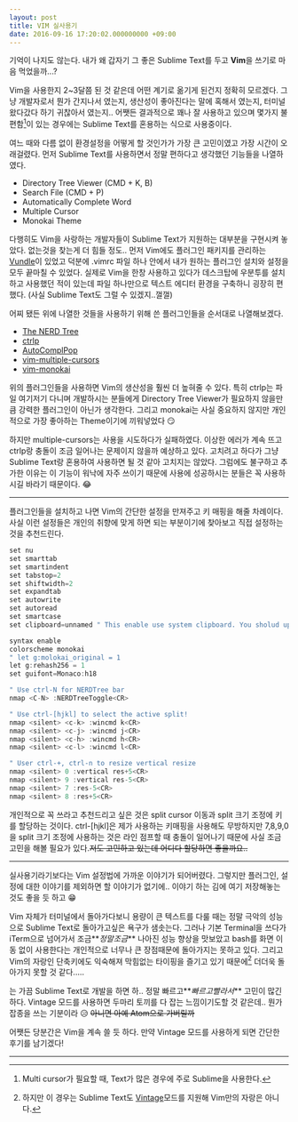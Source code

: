 ```yaml
---
layout: post
title: VIM 실사용기
date: 2016-09-16 17:20:02.000000000 +09:00
---
```


기억이 나지도 않는다. 내가 왜 갑자기 그 좋은 Sublime Text를 두고 **Vim**을 쓰기로 마음 먹었을까...? 

Vim을 사용한지 2~3달쯤 된 것 같은데 어떤 계기로 옮기게 된건지 정확히 모르겠다. 그냥 개발자로서 뭔가 간지나서 였는지, 생산성이 좋아진다는 말에 혹해서 였는지, 터미널 왔다갔다 하기 귀찮아서 였는지.. 어쨋든 결과적으로 꽤나 잘 사용하고 있으며 몇가지 불편함[^1]이 있는 경우에는 Sublime Text를 혼용하는 식으로 사용중이다.

여느 때와 다름 없이 환경설정을 어떻게 할 것인가가 가장 큰 고민이였고 가장 시간이 오래걸렸다. 먼저 Sublime Text를 사용하면서 정말 편하다고 생각했던 기능들을 나열하였다.

* Directory Tree Viewer (CMD + K, B)
* Search File (CMD + P)
* Automatically Complete Word
* Multiple Cursor
* Monokai Theme

다행히도 Vim을 사랑하는 개발자들이 Sublime Text가 지원하는 대부분을 구현시켜 놓았다. 없는것을 찾는게 더 힘들 정도.. 먼저 Vim에도 플러그인 패키지를 관리하는 [Vundle](https://github.com/VundleVim/Vundle.vim)이 있었고 덕분에 .vimrc 파일 하나 안에서 내가 원하는 플러그인 설치와 설정을 모두 끝마칠 수 있었다. 실제로 Vim을 한창 사용하고 있다가 데스크탑에 우분투를 설치하고 사용했던 적이 있는데 파일 하나만으로 텍스트 에디터 환경을 구축하니 굉장히 편했다. (사실 Sublime Text도 그럴 수 있겠지..껄껄)

어찌 됐든 위에 나열한 것들을 사용하기 위해 쓴 플러그인들을 순서대로 나열해보겠다.

* [The NERD Tree](https://github.com/scrooloose/nerdtree)
* [ctrlp](https://github.com/kien/ctrlp.vim)
* [AutoComplPop](https://github.com/vim-scripts/AutoComplPop)
* [vim-multiple-cursors](https://github.com/terryma/vim-multiple-cursors)
* [vim-monokai](https://github.com/crusoexia/vim-monokai)

위의 플러그인들을 사용하면 Vim의 생산성을 훨씬 더 높혀줄 수 있다. 특히 ctrlp는 파일 여기저기 다니며 개발하시는 분들에게 Directory Tree Viewer가 필요하지 않을만큼 강력한 플러그인이 아닌가 생각한다. 그리고 monokai는 사실 중요하지 않지만 개인적으로 가장 좋아하는 Theme이기에 끼워넣었다 😏 

하지만 multiple-cursors는 사용을 시도하다가 실패하였다. 이상한 에러가 계속 뜨고 ctrlp랑 충돌이 조금 일어나는 문제이지 않을까 예상하고 있다. 고치려고 하다가 그냥 Sublime Text랑 혼용하여 사용하면 될 것 같아 고치지는 않았다. 그럼에도 불구하고 추가한 이유는 이 기능이 워낙에 자주 쓰이기 때문에 사용에 성공하시는 분들은 꼭 사용하시길 바라기 때문이다. 😂

---

플러그인들을 설치하고 나면 Vim의 간단한 설정을 만져주고 키 매핑을 해줄 차례이다. 사실 이런 설정들은 개인의 취향에 맞게 하면 되는 부분이기에 찾아보고 직접 설정하는 것을 추천드린다.

```java
set nu
set smarttab
set smartindent
set tabstop=2
set shiftwidth=2 
set expandtab
set autowrite
set autoread
set smartcase
set clipboard=unnamed " This enable use system clipboard. You sholud upgrade vim before use

syntax enable
colorscheme monokai
" let g:molokai_original = 1
let g:rehash256 = 1
set guifont=Monaco:h18

" Use ctrl-N for NERDTree bar 
nmap <C-N> :NERDTreeToggle<CR>

" Use ctrl-[hjkl] to select the active split!
nmap <silent> <c-k> :wincmd k<CR> 
nmap <silent> <c-j> :wincmd j<CR>
nmap <silent> <c-h> :wincmd h<CR> 
nmap <silent> <c-l> :wincmd l<CR>

" User ctrl-+, ctrl-n to resize vertical resize
nmap <silent> 0 :vertical res+5<CR>
nmap <silent> 9 :vertical res-5<CR>
nmap <silent> 7 :res-5<CR>
nmap <silent> 8 :res+5<CR>
```

개인적으로 꼭 쓰라고 추천드리고 싶은 것은 split cursor 이동과 split 크기 조정에 키를 할당하는 것이다. ctrl-[hjkl]은 제가 사용하는 키매핑을 사용해도 무방하지만 7,8,9,0을 split 크기 조정에 사용하는 것은 라인 점프할 때 충돌이 일어나기 때문에 사실 조금 고민을 해볼 필요가 있다.~~저도 고민하고 있는데 어디다 할당하면 좋을까요..~~

---

실사용기라기보다는 Vim 설정법에 가까운 이야기가 되어버렸다. 그렇지만 플러그인, 설정에 대한 이야기를 제외하면 할 이야기가 없기에.. 이야기 하는 김에 여기 저장해놓는 것도 좋을 듯 하고 😁 

Vim 자체가 터미널에서 돌아가다보니 용량이 큰 텍스트를 다룰 때는 정말 극악의 성능으로 Sublime Text로 돌아가고싶은 욕구가 샘솟는다. 그러나 기본 Terminal을 쓰다가 iTerm으로 넘어가서 조금**_정말조금_** 나아진 성능 향상을 맛보았고 bash를 화면 이동 없이 사용한다는 개인적으로 너무나 큰 장점때문에 돌아가지는 못하고 있다. 그리고 Vim의 자랑인 단축키에도 익숙해져 막힘없는 타이핑을 즐기고 있기 때문에[^2] 더더욱 돌아가지 못할 것 같다.....

는 가끔 Sublime Text로 개발을 하면 하.. 정말 빠르고**_빠르고빨라서_** 고민이 많긴 하다. Vintage 모드를 사용하면 두마리 토끼를 다 잡는 느낌이기도할 것 같은데.. 뭔가 잡종을 쓰는 기분이라 😥 ~~아니면 아예 Atom으로 가버릴까~~ 

어쨋든 당분간은 Vim을 계속 쓸 듯 하다. 만약 Vintage 모드를 사용하게 되면 간단한 후기를 남기겠다!

---

[^1]: Multi cursor가 필요할 때, Text가 많은 경우에 주로 Sublime을 사용한다.
[^2]: 하지만 이 경우는 Sublime Text도 [Vintage](https://www.sublimetext.com/docs/2/vintage.html)모드를 지원해 Vim만의 자랑은 아니다.
